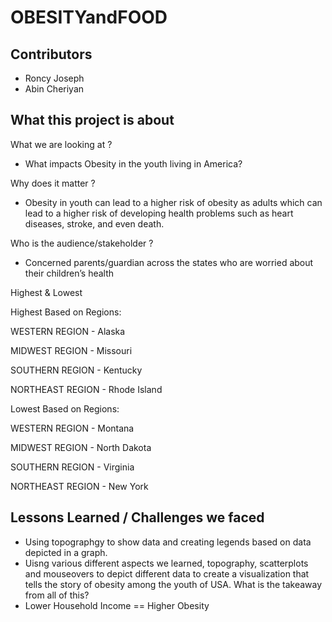 # OBESITYandFOOD


## Contributors
- Roncy Joseph
- Abin Cheriyan

## What this project is about ##

What we are looking at ?
- What impacts Obesity in the youth living in America?

Why does it matter ?
- Obesity in youth can lead to a higher risk of obesity as adults which can lead to a higher risk of developing health problems such as heart diseases, stroke, and even death.

Who is the audience/stakeholder ?
- Concerned parents/guardian across the states who are worried about their children’s health

Highest & Lowest 

Highest Based on Regions:

WESTERN REGION - Alaska

MIDWEST REGION - Missouri

SOUTHERN REGION - Kentucky

NORTHEAST REGION - Rhode Island


Lowest Based on Regions:

WESTERN REGION - Montana

MIDWEST REGION - North Dakota

SOUTHERN REGION - Virginia

NORTHEAST REGION - New York

## Lessons Learned / Challenges we faced
- Using topographgy to show data and creating legends based on data depicted in a graph.
- Uisng various different aspects we learned, topography, scatterplots and mouseovers to depict different data to create a visualization that tells the story of obesity among the youth of USA.
What is the takeaway from all of this?
- Lower Household Income == Higher Obesity



